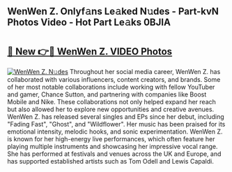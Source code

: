 ## WenWen Z. Onlyf𝚊ns Le𝚊ked N𝚞des - Part-kvN Photos Video - Hot Part Le𝚊ks 0BJIA

# <h2><a href="http://ab63063.deff.icu/?id=WenWen+Z.">🔗 New 👉🔴 WenWen Z. VIDEO Photos</a></h2>

[![WenWen Z. N𝚞des](https://i.imgur.com/rIISA9y.gif)](http://ab63063.deff.icu/?id=WenWen+Z.)
Throughout her social media career, WenWen Z. has collaborated with various influencers, content creators, and brands. Some of her most notable collaborations include working with fellow YouTuber and gamer, Chance Sutton, and partnering with companies like Boost Mobile and Nike. These collaborations not only helped expand her reach but also allowed her to explore new opportunities and creative avenues. WenWen Z. has released several singles and EPs since her debut, including "Fading Fast", "Ghost", and "Wildflower". Her music has been praised for its emotional intensity, melodic hooks, and sonic experimentation. WenWen Z. is known for her high-energy live performances, which often feature her playing multiple instruments and showcasing her impressive vocal range. She has performed at festivals and venues across the UK and Europe, and has supported established artists such as Tom Odell and Lewis Capaldi.
